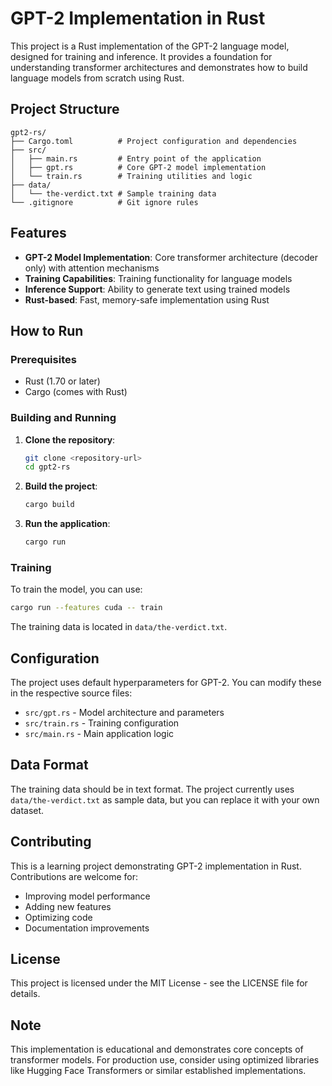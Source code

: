 # GPT-2 Implementation in Rust

This project is a Rust implementation of the GPT-2 language model, designed for training and inference. It provides a foundation for understanding transformer architectures and demonstrates how to build language models from scratch using Rust.

## Project Structure

```
gpt2-rs/
├── Cargo.toml          # Project configuration and dependencies
├── src/
│   ├── main.rs         # Entry point of the application
│   ├── gpt.rs          # Core GPT-2 model implementation
│   └── train.rs        # Training utilities and logic
├── data/
│   └── the-verdict.txt # Sample training data
└── .gitignore          # Git ignore rules
```

## Features

- **GPT-2 Model Implementation**: Core transformer architecture (decoder only) with attention mechanisms
- **Training Capabilities**: Training functionality for language models
- **Inference Support**: Ability to generate text using trained models
- **Rust-based**: Fast, memory-safe implementation using Rust


## How to Run

### Prerequisites
- Rust (1.70 or later)
- Cargo (comes with Rust)

### Building and Running

1. **Clone the repository**:
   ```bash
   git clone <repository-url>
   cd gpt2-rs
   ```

2. **Build the project**:
   ```bash
   cargo build
   ```

3. **Run the application**:
   ```bash
   cargo run
   ```

### Training

To train the model, you can use:
```bash
cargo run --features cuda -- train
```

The training data is located in `data/the-verdict.txt`.

## Configuration

The project uses default hyperparameters for GPT-2. You can modify these in the respective source files:
- `src/gpt.rs` - Model architecture and parameters
- `src/train.rs` - Training configuration
- `src/main.rs` - Main application logic

## Data Format

The training data should be in text format. The project currently uses `data/the-verdict.txt` as sample data, but you can replace it with your own dataset.

## Contributing

This is a learning project demonstrating GPT-2 implementation in Rust. Contributions are welcome for:
- Improving model performance
- Adding new features
- Optimizing code
- Documentation improvements

## License

This project is licensed under the MIT License - see the LICENSE file for details.

## Note

This implementation is educational and demonstrates core concepts of transformer models. For production use, consider using optimized libraries like Hugging Face Transformers or similar established implementations.
